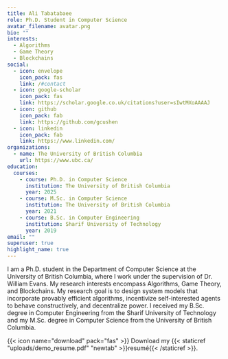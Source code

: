 ```yaml
---
title: Ali Tabatabaee
role: Ph.D. Student in Computer Science
avatar_filename: avatar.png
bio: ""
interests:
  - Algorithms
  - Game Theory
  - Blockchains
social:
  - icon: envelope
    icon_pack: fas
    link: /#contact
  - icon: google-scholar
    icon_pack: fas
    link: https://scholar.google.co.uk/citations?user=sIwtMXoAAAAJ
  - icon: github
    icon_pack: fab
    link: https://github.com/gcushen
  - icon: linkedin
    icon_pack: fab
    link: https://www.linkedin.com/
organizations:
  - name: The University of British Columbia
    url: https://www.ubc.ca/
education:
  courses:
    - course: Ph.D. in Computer Science
      institution: The University of British Columbia
      year: 2025
    - course: M.Sc. in Computer Science
      institution: The University of British Columbia
      year: 2021
    - course: B.Sc. in Computer Engineering
      institution: Sharif University of Technology
      year: 2019
email: ""
superuser: true
highlight_name: true
---
```


I am a Ph.D. student in the Department of Computer Science at the University of British Columbia, where I work under the supervision of Dr. William Evans. My research interests encompass Algorithms, Game Theory, and Blockchains. My research goal is to design system models that incorporate provably efficient algorithms, incentivize self-interested agents to behave constructively, and decentralize power. I received my B.Sc. degree in Computer Engineering from the Sharif University of Technology and my M.Sc. degree in Computer Science from the University of British Columbia.

{{< icon name="download" pack="fas" >}} Download my {{< staticref "uploads/demo_resume.pdf" "newtab" >}}resumé{{< /staticref >}}.
